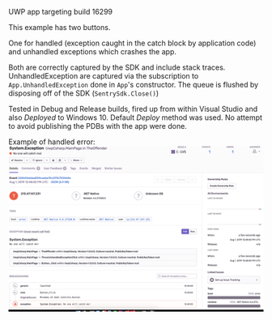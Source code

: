 UWP app targeting build 16299

This example has two buttons. 

One for handled (exception caught in the catch block by application code) and unhandled exceptions which crashes the app.

Both are correctly captured by the SDK and include stack traces.
UnhandledException are captured via the subscription to `App.UnhandledException` done in `App`'s constructor. The queue is flushed by disposing off of the SDK (`SentrySdk.Close()`)

Tested in Debug and Release builds, fired up from within Visual Studio and also _Deployed_ to Windows 10.
Default _Deploy_ method was used. No attempt to avoid publishing the PDBs with the app were done.

Example of handled error:
![Sample event in Sentry](UWP-CSharp-Windows10.png)
